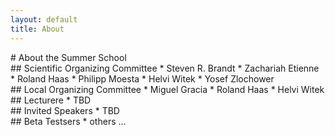 ```yaml
---
layout: default
title: About
---
```


<div class="col-xs-12" markdown="1">
# About the Summer School
</div>

<div class="col-sm-3" markdown="1">
## Scientific Organizing Committee
* Steven R. Brandt
* Zachariah Etienne
* Roland Haas
* Philipp Moesta
* Helvi Witek
* Yosef Zlochower
</div>

<div class="col-sm-3" markdown="1">
## Local  Organizing Committee
* Miguel Gracia
* Roland Haas
* Helvi Witek
</div>

<div class="col-sm-3" markdown="1">
## Lecturere
* TBD
</div>

<div class="col-sm-3" markdown="1">
## Invited Speakers
* TBD
</div>

<div class="col-sm-3" markdown="1">
## Beta Testsers
* others ...
</div>
